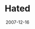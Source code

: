 ---
layout: message
category: message
series: "Hero"
title: "Hated"
date: 2007-12-16
message_id: 472
---